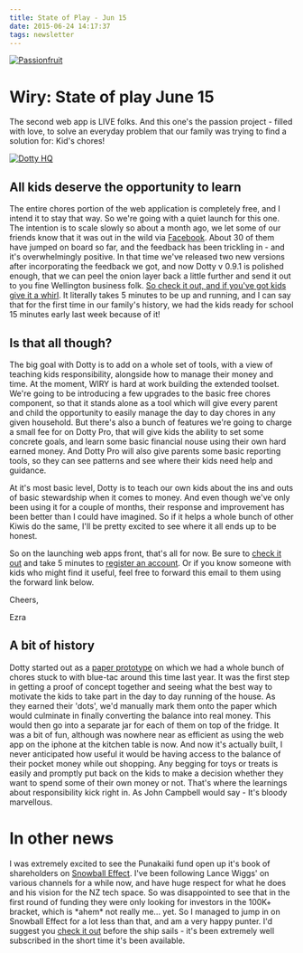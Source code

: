 ```yaml
---
title: State of Play - Jun 15
date: 2015-06-24 14:17:37
tags: newsletter
---
```


[![Passionfruit](https://i1.createsend1.com/ei/r/86/504/5E6/053532/csfinal/newsletter-header.171942.png)](http://marketing.passionfruit.co.nz/t/r-l-adkkkjl-l-r/)

# Wiry: State of play June 15

The second web app is LIVE folks. And this one's the passion project - filled with love, to solve an everyday problem that our family was trying to find a solution for: Kid's chores!

[![Dotty HQ](https://i1.createsend1.com/ei/r/86/504/5E6/053532/csfinal/dotty-logo-horizontal.png)](http://marketing.passionfruit.co.nz/t/r-l-adkkkjl-l-y/)

## All kids deserve the opportunity to learn

The entire chores portion of the web application is completely free, and I intend it to stay that way. So we're going with a quiet launch for this one. The intention is to scale slowly so about a month ago, we let some of our friends know that it was out in the wild via [Facebook](http://marketing.passionfruit.co.nz/t/r-l-adkkkjl-l-j/). About 30 of them have jumped on board so far, and the feedback has been trickling in - and it's overwhelmingly positive. In that time we've released two new versions after incorporating the feedback we got, and now Dotty v 0.9.1 is polished enough, that we can peel the onion layer back a little further and send it out to you fine Wellington business folk. [So check it out, and if you've got kids give it a whirl](http://marketing.passionfruit.co.nz/t/r-l-adkkkjl-l-t/). It literally takes 5 minutes to be up and running, and I can say that for the first time in our family's history, we had the kids ready for school 15 minutes early last week because of it!

## Is that all though?

The big goal with Dotty is to add on a whole set of tools, with a view of teaching kids responsibility, alongside how to manage their money and time. At the moment, WIRY is hard at work building the extended toolset. We're going to be introducing a few upgrades to the basic free chores component, so that it stands alone as a tool which will give every parent and child the opportunity to easily manage the day to day chores in any given household. But there's also a bunch of features we're going to charge a small fee for on Dotty Pro, that will give kids the ability to set some concrete goals, and learn some basic financial nouse using their own hard earned money. And Dotty Pro will also give parents some basic reporting tools, so they can see patterns and see where their kids need help and guidance.

At it's most basic level, Dotty is to teach our own kids about the ins and outs of basic stewardship when it comes to money. And even though we've only been using it for a couple of months, their response and improvement has been better than I could have imagined. So if it helps a whole bunch of other Kiwis do the same, I'll be pretty excited to see where it all ends up to be honest.

So on the launching web apps front, that's all for now. Be sure to [check it out](http://marketing.passionfruit.co.nz/t/r-l-adkkkjl-l-i/) and take 5 minutes to [register an account](http://marketing.passionfruit.co.nz/t/r-l-adkkkjl-l-d/). Or if you know someone with kids who might find it useful, feel free to forward this email to them using the forward link below.

Cheers,

Ezra

## A bit of history

Dotty started out as a [paper prototype](http://marketing.passionfruit.co.nz/t/r-l-adkkkjl-l-h/) on which we had a whole bunch of chores stuck to with blue-tac around this time last year. It was the first step in getting a proof of concept together and seeing what the best way to motivate the kids to take part in the day to day running of the house. As they earned their 'dots', we'd manually mark them onto the paper which would culminate in finally converting the balance into real money. This would then go into a separate jar for each of them on top of the fridge. It was a bit of fun, although was nowhere near as efficient as using the web app on the iphone at the kitchen table is now. And now it's actually built, I never anticipated how useful it would be having access to the balance of their pocket money while out shopping. Any begging for toys or treats is easily and promptly put back on the kids to make a decision whether they want to spend some of their own money or not. That's where the learnings about responsibility kick right in. As John Campbell would say - It's bloody marvellous.

# In other news

I was extremely excited to see the Punakaiki fund open up it's book of shareholders on [Snowball Effect](http://marketing.passionfruit.co.nz/t/r-l-adkkkjl-l-k/). I've been following Lance Wiggs' on various channels for a while now, and have huge respect for what he does and his vision for the NZ tech space. So was disappointed to see that in the first round of funding they were only looking for investors in the 100K+ bracket, which is \*ahem\* not really me... yet. So I managed to jump in on Snowball Effect for a lot less than that, and am a very happy punter. I'd suggest you [check it out](http://marketing.passionfruit.co.nz/t/r-l-adkkkjl-l-u/) before the ship sails - it's been extremely well subscribed in the short time it's been available.